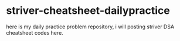 # striver-cheatsheet-dailypractice
here is my daily practice problem repository, i will posting striver DSA cheatsheet codes here.
